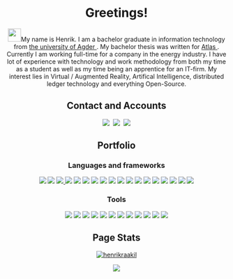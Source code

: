 <div align="center"><h1>Greetings!</h1>
<img src="https://raw.githubusercontent.com/iampavangandhi/iampavangandhi/master/gifs/Hi.gif" width="30px">My name is Henrik. I am a bachelor graduate in information technology from <a href="https://www.uia.no/en">the university of Agder </a>. My bachelor thesis was written for <a href="https://atlas.co/"> Atlas </a>. Currently I am working full-time for a company in the energy industry. I have lot of experience with technology and work methodology from both my time as a student as well as my time being an apprentice for an IT-firm. My interest lies in Virtual / Augmented Reality, Artifical Intelligence, distributed ledger technology and everything Open-Source.

<h2>Contact and Accounts </h2>
	<a href="https://www.linkedin.com/in/lars-henrik-raakil/"><img src="https://img.shields.io/badge/linkedin-%230077B5.svg?&style=for-the-badge&logo=linkedin&logoColor=white"></a>&nbsp;
	<a href="mailto:henrik.raakil@outlook.com"><img src="https://img.shields.io/badge/-Mail-003E54?style=for-the-badge&logo=gmail&logoColor=white"></a>&nbsp;
 	<a href="https://github.com/LarsHenrikRaakil"><img src="https://img.shields.io/badge/Work Account-20B2AA?style=for-the-badge&logo=github&logoColor=white"></a>
	
<div><h2>Portfolio<h3/>
	<h3>Languages and frameworks</h3>
		<a href= "https://www.python.org/"> <img src="https://img.shields.io/badge/Python-FFD43B?style=for-the-badge&logo=python&logoColor=blue"></a>
		<a href="https://nextjs.org/"> <img src="https://img.shields.io/badge/next.js-000000?style=for-the-badge&logo=next.js"></a>
		<a href="https://nodejs.org/en"> <img src="https://img.shields.io/badge/next.js-5FA04E?style=for-the-badge&logo=node.js&logoColor=white"</a>
		<a href="https://learn.microsoft.com/en-us/dotnet/csharp/tour-of-csharp/"><img src="https://img.shields.io/badge/C%23-7D4698?style=for-the-badge&logo=c-sharp&logoColor=white"></a>
		<a href="https://www.java.com/en/"><img src="https://img.shields.io/badge/-Java-F05032?&style=for-the-badge&logo=coffeescript&logoColor=white"></a>
		<a href="https://go.dev/doc/"><img src="https://img.shields.io/badge/Go-00ADD8?style=for-the-badge&logo=go&logoColor=white"></a>
		<a href="https://developer.mozilla.org/en-US/docs/Web/HTML"><img src="https://img.shields.io/badge/html5%20-%23e34f26.svg?&style=for-the-badge&logo=html5&logoColor=white"></a>
	  	<a href="https://developer.mozilla.org/en-US/docs/Web/CSS"><img src="https://img.shields.io/badge/CSS3-1572B6?&style=for-the-badge&logo=css3&logoColor=white"></a>
	  	<a href="https://developer.mozilla.org/en-US/docs/Web/JavaScript"><img src="https://img.shields.io/badge/JavaScript-F7DF1E?style=for-the-badge&logo=javascript&logoColor=black"></a>
	  	<a href="https://www.json.org/json-en.html"><img src="https://img.shields.io/badge/json-5E5C5C?style=for-the-badge&logo=json&logoColor=white"></a>
		<a href="https://docs.microsoft.com/en-us/dotnet/"><img src="https://img.shields.io/badge/.NET-512BD4?style=for-the-badge&logo=dotnet&logoColor=white"></a>
		<a href="https://angular.io/docs"><img src="https://img.shields.io/badge/Angular-DD0031?style=for-the-badge&logo=angular&logoColor=white"></a>
		<a href="https://junit.org/junit5/docs/current/user-guide/"><img src="https://img.shields.io/badge/Junit5-25A162?style=for-the-badge&logo=junit5&logoColor=white"></a>
		<a href="https://getbootstrap.com/docs/4.1/getting-started/introduction/"><img src="https://img.shields.io/badge/Bootstrap-563D7C?style=for-the-badge&logo=bootstrap&logoColor=white"></a>
		<a href="https://reactjs.org/"><img src="https://img.shields.io/badge/React-20232A?style=for-the-badge&logo=react&logoColor=61DAFB"></a>
		<a href="https://mariadb.com/kb/en/documentation/"><img src="https://img.shields.io/badge/MariaDB-003545?style=for-the-badge&logo=mariadb&logoColor=white"></a>
		<a href="https://docs.microsoft.com/en-us/powershell/"><img src="https://img.shields.io/badge/powershell-0e606b?style=for-the-badge&logo=powershell&logoColor=white"></a>
		<a href="https://dotnet.microsoft.com/en-us/apps/aspnet/web-apps/blazor"><img src="https://img.shields.io/badge/Blazor-39477F?style=for-the-badge&logo=Blazor&logoColor=white"></a>
	<h3>Tools</h3>
		<a href="https://docs.docker.com/"><img src="https://img.shields.io/badge/Docker-2CA5E0?style=for-the-badge&logo=docker&logoColor=white"></a>
    		<a href="https://qgis.org/en/site/"><img src="https://img.shields.io/badge/qgis-93b023?&style=for-the-badge&logo=qgis&logoColor=white"></a>
		<a href="https://code.visualstudio.com/docs"><img src="https://img.shields.io/badge/VSCode-0078D4?style=for-the-badge&logo=visual%20studio%20code&logoColor=white"></a>
		<a href="https://www.vim.org/docs.php"><img src="https://img.shields.io/badge/VIM-%2311AB00.svg?&style=for-the-badge&logo=vim&logoColor=white"></a>
		<a href="swagger.io"><img src="https://img.shields.io/badge/Swagger-85EA2D?style=for-the-badge&logo=swagger&logoColor=white"></a>
		<a href="https://docs.microsoft.com/en-us/visualstudio/windows/?view=vs-2022"><img src="https://img.shields.io/badge/Visual_Studio-5C2D91?style=for-the-badge&logo=visual%20studio&logoColor=white"></a>
		<a href="https://www.anaconda.com/"><img src="https://img.shields.io/badge/conda-342B029.svg?&style=for-the-badge&logo=anaconda&logoColor=white"></a>
		<a href="https://www.jetbrains.com/help/idea/getting-started.html"><img src="https://img.shields.io/badge/IntelliJ_IDEA-000000.svg?style=for-the-badge&logo=intellij-idea&logoColor=white"></a>
		<a href="https://www.vim.org/docs.php"><img src="https://img.shields.io/badge/VIM-%2311AB00.svg?&style=for-the-badge&logo=vim&logoColor=white"></a>
		<a href="https://www.wireshark.org/docs/"><img src="https://img.shields.io/badge/-Wireshark-1679A7?&style=for-the-badge&logo=wireshark&logoColor=white"></a>
		<a href="https://www.figma.com/"><img src="https://img.shields.io/badge/-Figma-DD0B78?&style=for-the-badge&logo=figma&logoColor=white"></a>
		<a href="https://git-scm.com/"><img src="https://img.shields.io/badge/-Git-F05033?&style=for-the-badge&logo=git&logoColor=white"></a>
 
<h2>Page Stats</h2><div align="center">
	<p></p>
<div align="center">
  <a href="https://github.com/ryo-ma/github-profile-trophy"><img src="https://github-profile-trophy.vercel.app/?username=henrikraakil&theme=onedark" alt="henrikraakil" /></a>
	<p></p>
<img src="https://profile-counter.glitch.me/HenrikRaakil/count.svg?"  /></div>

	
<!-- You found the secret message! Have a cookie🍪 -->
